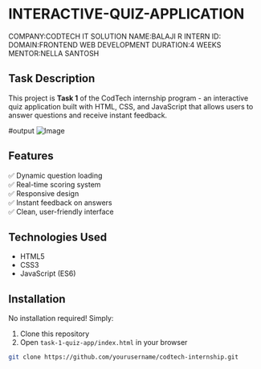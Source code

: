 # INTERACTIVE-QUIZ-APPLICATION
COMPANY:CODTECH IT SOLUTION 
NAME:BALAJI R
INTERN ID:
DOMAIN:FRONTEND WEB DEVELOPMENT 
DURATION:4 WEEKS 
MENTOR:NELLA SANTOSH 


## Task Description
This project is **Task 1** of the CodTech internship program - an interactive quiz application built with HTML, CSS, and JavaScript that allows users to answer questions and receive instant feedback.

#output
![Image](https://github.com/user-attachments/assets/6f092b90-f002-450e-98fc-df34caff3ee1)
## Features
✅ Dynamic question loading  
✅ Real-time scoring system  
✅ Responsive design  
✅ Instant feedback on answers  
✅ Clean, user-friendly interface 

## Technologies Used
- HTML5
- CSS3
- JavaScript (ES6)

## Installation
No installation required! Simply:
1. Clone this repository
2. Open `task-1-quiz-app/index.html` in your browser

```bash
git clone https://github.com/yourusername/codtech-internship.git
